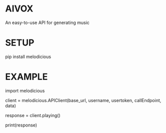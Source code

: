 # AIVOX

An easy-to-use API for generating music

# SETUP

pip install melodicious

# EXAMPLE

import melodicious

client = melodicious.APIClient(base_url, username, usertoken, callEndpoint, data)

response = client.playing()

print(response)